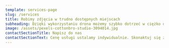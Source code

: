 ```yaml
---
template: services-page
slug: /services
title: Robimy zdjęcia w trudno dostępnych miejscach
subheading: Dzięki wykorzystaniu drona możemy szybko dotrzeć w ciężko dostępne miejsce. Za pomocą kamery możemy zrobić zdjęcia ścian i dachu budynku. Ułatwia to ocenę stanu technicznego budynku. Zdjęcia mogą być również wykorzystane w procesie wyceny budynku.
image: /assets/pexels-cottonbro-studio-3094014.jpg
contactSectionTitle: Napisz do nas
contactSectionText: Cenę usługi ustalamy indywidualnie. Skonaktuj się z nami drogą mailową za pomocą formularza kontaktowego.
---
```

